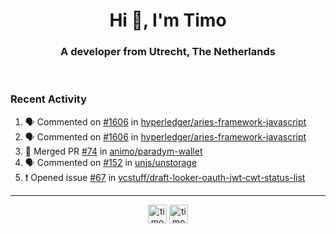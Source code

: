 <h1 align="center">Hi 👋, I'm Timo</h1>
<h3 align="center">A developer from Utrecht, The Netherlands</h3>
<br/>
<!-- https://github.com/rahuldkjain/github-profile-readme-generator --!>

<!--  <p align="left"><img src="https://github-readme-stats.vercel.app/api?username=timoglastra&show_icons=true&count_private=true&" alt="timoglastra" /></p> --!>

<!--
Github language stats
<p align="left"><img src="https://github-readme-stats.vercel.app/api/top-langs/?username=timoglastra&layout=compact" alt="timoglastra" /><p>
-->

<!-- Codestats language stats -->
<!-- <p align="left"><img src="https://codestats-readme.vercel.app/api/top-langs/?username=timoglastra&layout=compact&language_count=12" alt="timoglastra" /><p>    --!>
  
<h3>Recent Activity</h3>

<!--START_SECTION:activity-->
1. 🗣 Commented on [#1606](https://github.com/hyperledger/aries-framework-javascript/pull/1606#issuecomment-1765863408) in [hyperledger/aries-framework-javascript](https://github.com/hyperledger/aries-framework-javascript)
2. 🗣 Commented on [#1606](https://github.com/hyperledger/aries-framework-javascript/pull/1606#issuecomment-1765860112) in [hyperledger/aries-framework-javascript](https://github.com/hyperledger/aries-framework-javascript)
3. 🎉 Merged PR [#74](https://github.com/animo/paradym-wallet/pull/74) in [animo/paradym-wallet](https://github.com/animo/paradym-wallet)
4. 🗣 Commented on [#152](https://github.com/unjs/unstorage/issues/152#issuecomment-1761390745) in [unjs/unstorage](https://github.com/unjs/unstorage)
5. ❗ Opened issue [#67](https://github.com/vcstuff/draft-looker-oauth-jwt-cwt-status-list/issues/67) in [vcstuff/draft-looker-oauth-jwt-cwt-status-list](https://github.com/vcstuff/draft-looker-oauth-jwt-cwt-status-list)
<!--END_SECTION:activity-->

---

<p align="center">
<a href="https://twitter.com/timoglastra" target="blank"><img align="center" src="https://cdn.jsdelivr.net/npm/simple-icons@3.0.1/icons/twitter.svg" alt="timoglastra" height="30" width="30" /></a>
<a href="https://linkedin.com/in/timoglastra" target="blank"><img align="center" src="https://cdn.jsdelivr.net/npm/simple-icons@3.0.1/icons/linkedin.svg" alt="timoglastra" height="30" width="30" /></a>
</p>



